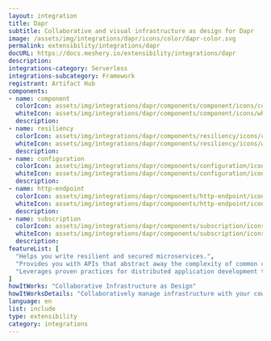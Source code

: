 ```yaml
---
layout: integration
title: Dapr
subtitle: Collaborative and visual infrastructure as design for Dapr
image: /assets/img/integrations/dapr/icons/color/dapr-color.svg
permalink: extensibility/integrations/dapr
docURL: https://docs.meshery.io/extensibility/integrations/dapr
description: 
integrations-category: Serverless
integrations-subcategory: Framework
registrant: Artifact Hub
components: 
- name: component
  colorIcon: assets/img/integrations/dapr/components/component/icons/color/component-color.svg
  whiteIcon: assets/img/integrations/dapr/components/component/icons/white/component-white.svg
  description: 
- name: resiliency
  colorIcon: assets/img/integrations/dapr/components/resiliency/icons/color/resiliency-color.svg
  whiteIcon: assets/img/integrations/dapr/components/resiliency/icons/white/resiliency-white.svg
  description: 
- name: configuration
  colorIcon: assets/img/integrations/dapr/components/configuration/icons/color/configuration-color.svg
  whiteIcon: assets/img/integrations/dapr/components/configuration/icons/white/configuration-white.svg
  description: 
- name: http-endpoint
  colorIcon: assets/img/integrations/dapr/components/http-endpoint/icons/color/http-endpoint-color.svg
  whiteIcon: assets/img/integrations/dapr/components/http-endpoint/icons/white/http-endpoint-white.svg
  description: 
- name: subscription
  colorIcon: assets/img/integrations/dapr/components/subscription/icons/color/subscription-color.svg
  whiteIcon: assets/img/integrations/dapr/components/subscription/icons/white/subscription-white.svg
  description: 
featureList: [
  "Helps you write resilient and secured microservices.",
  "Provides you with APIs that abstract away the complexity of common challenges developers encounter regularly when building distributed applications.",
  "Leverages proven practices for distributed application development that enable you to build resilient, secured systems."
]
howItWorks: "Collaborative Infrastructure as Design"
howItWorksDetails: "Collaboratively manage infrastructure with your coworkers synchronously sharing the same designs."
language: en
list: include
type: extensibility
category: integrations
---
```

